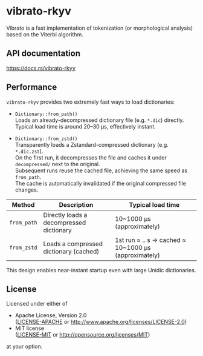 # vibrato-rkyv

Vibrato is a fast implementation of tokenization (or morphological analysis) based on the Viterbi algorithm.

## API documentation

https://docs.rs/vibrato-rkyv

## Performance

`vibrato-rkyv` provides two extremely fast ways to load dictionaries:

- `Dictionary::from_path()`  
  Loads an already-decompressed dictionary file (e.g. `*.dic`) directly.  
  Typical load time is around 20–30 µs, effectively instant.

- `Dictionary::from_zstd()`  
  Transparently loads a Zstandard-compressed dictionary (e.g. `*.dic.zst`).  
  On the first run, it decompresses the file and caches it under `decompressed/` next to the original.  
  Subsequent runs reuse the cached file, achieving the same speed as `from_path`.  
  The cache is automatically invalidated if the original compressed file changes.

| Method | Description | Typical load time |
|---------|--------------|------------------|
| `from_path` | Directly loads a decompressed dictionary | 10~1000 µs (approximately) |
| `from_zstd` | Loads a compressed dictionary (cached) | 1st run ≈ .. s → cached ≈ 10~1000 µs (approximately) |

This design enables near-instant startup even with large Unidic dictionaries.

## License

Licensed under either of

 * Apache License, Version 2.0  
   ([LICENSE-APACHE](../LICENSE-APACHE) or http://www.apache.org/licenses/LICENSE-2.0)
 * MIT license  
   ([LICENSE-MIT](../LICENSE-MIT) or http://opensource.org/licenses/MIT)

at your option.